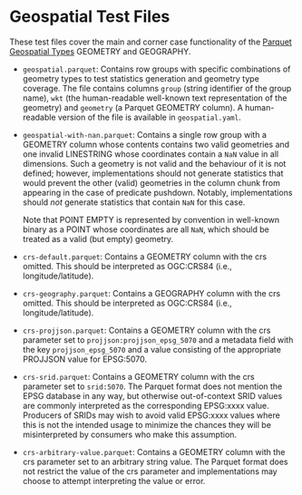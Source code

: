 <!--
  ~ Licensed to the Apache Software Foundation (ASF) under one
  ~ or more contributor license agreements.  See the NOTICE file
  ~ distributed with this work for additional information
  ~ regarding copyright ownership.  The ASF licenses this file
  ~ to you under the Apache License, Version 2.0 (the
  ~ "License"); you may not use this file except in compliance
  ~ with the License.  You may obtain a copy of the License at
  ~
  ~   http://www.apache.org/licenses/LICENSE-2.0
  ~
  ~ Unless required by applicable law or agreed to in writing,
  ~ software distributed under the License is distributed on an
  ~ "AS IS" BASIS, WITHOUT WARRANTIES OR CONDITIONS OF ANY
  ~ KIND, either express or implied.  See the License for the
  ~ specific language governing permissions and limitations
  ~ under the License.
  -->

# Geospatial Test Files


These test files cover the main and corner case functionality of the
[Parquet Geospatial Types](https://github.com/apache/parquet-format/blob/master/Geospatial.md)
GEOMETRY and GEOGRAPHY.

- `geospatial.parquet`: Contains row groups with specific combinations of
  geometry types to test statistics generation and geometry type coverage.
  The file contains columns `group` (string identifier of the group name),
  `wkt` (the human-readable well-known text representation of the geometry)
  and `geometry` (a Parquet GEOMETRY column). A human-readable version of
  the file is available in `geospatial.yaml`.

- `geospatial-with-nan.parquet`: Contains a single row group with a GEOMETRY
  column whose contents contains two valid geometries and one invalid LINESTRING
  whose coordinates contain a `NaN` value in all dimensions. Such a geometry is
  not valid and the behaviour of it is not defined; however, implementations should
  not generate statistics that would prevent the other (valid) geometries in the
  column chunk from appearing in the case of predicate pushdown. Notably,
  implementations should *not* generate statistics that contain `NaN` for this case.

  Note that POINT EMPTY is represented by convention in well-known binary as
  a POINT whose coordinates are all `NaN`, which should be treated as a valid
  (but empty) geometry.

- `crs-default.parquet`: Contains a GEOMETRY column with the crs
  omitted. This should be interpreted as OGC:CRS84 (i.e., longitude/latitude).

- `crs-geography.parquet`: Contains a GEOGRAPHY column with the crs
  omitted. This should be interpreted as OGC:CRS84 (i.e., longitude/latitude).

- `crs-projjson.parquet`: Contains a GEOMETRY column with the crs parameter
  set to `projjson:projjson_epsg_5070` and a metadata field with the key
  `projjson_epsg_5070` and a value consisting of the appropriate PROJJSON
  value for EPSG:5070.

- `crs-srid.parquet`: Contains a GEOMETRY column with the crs parameter set
  to `srid:5070`. The Parquet format does not mention the EPSG database in
  any way, but otherwise out-of-context SRID values are commonly interpreted
  as the corresponding EPSG:xxxx value. Producers of SRIDs may wish to
  avoid valid EPSG:xxxx values where this is not the intended usage to minimize
  the chances they will be misinterpreted by consumers who make this assumption.

- `crs-arbitrary-value.parquet`: Contains a GEOMETRY column with the crs
  parameter set to an arbitrary string value. The Parquet format does not
  restrict the value of the crs parameter and implementations may choose to
  attempt interpreting the value or error.
